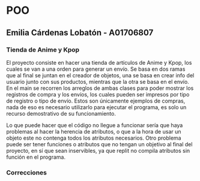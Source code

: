# POO
## Emilia Cárdenas Lobatón - A01706807
### Tienda de Anime y Kpop

El proyecto consiste en hacer una tienda de artículos de Anime y Kpop, los cuales se van a una orden para generar un envío. Se basa en dos ramas que al final se juntan en el creador de objetos, una se basa en crear info del usuario junto con sus productos, mientras que la otra se basa en el envío. En el main se recorren los arreglos de ambas clases para poder mostrar los registros de compra y los envíos, los cuales pueden ser impresos por tipo de registro o tipo de envío. Estos son únicamente ejemplos de compras, nada de eso es necesario utilizarlo para ejecutar el programa, es solo un recurso demostrativo de su funcionamiento. 

Lo que puede hacer que el código no llegue a funcionar sería que haya problemas al hacer la herencia de atributos, o que a la hora de usar un objeto este no contenga todos los atributos necesarios. Otro problema puede ser tener funciones o atributos que no tengan un objetivo al final del proyecto, en sí que sean inservibles, ya que replit no compila atributos sin función en el programa.

### Correcciones
